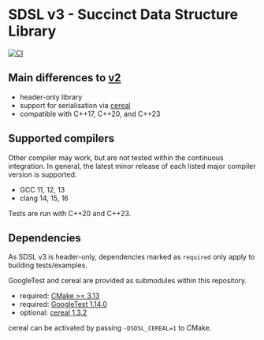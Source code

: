 # SDSL v3 - Succinct Data Structure Library

[![CI][1]][2]

[1]: https://img.shields.io/github/actions/workflow/status/xxsds/sdsl-lite/ci_linux.yml?branch=master&style=flat&logo=github&label=CI "Open GitHub actions page"
[2]: https://github.com/xxsds/sdsl-lite/actions?query=branch%3Amaster+event%3Apush

## Main differences to [v2](https://github.com/simongog/sdsl-lite)

* header-only library
* support for serialisation via [cereal](https://github.com/USCiLab/cereal)
* compatible with C++17, C++20, and C++23

## Supported compilers

Other compiler may work, but are not tested within the continuous integration. In general, the latest minor release of
each listed major compiler version is supported.

* GCC 11, 12, 13
* clang 14, 15, 16

Tests are run with C++20 and C++23.

## Dependencies

As SDSL v3 is header-only, dependencies marked as `required` only apply to building tests/examples.

GoogleTest and cereal are provided as submodules within this repository.

* required: [CMake >= 3.13](https://github.com/Kitware/CMake)
* required: [GoogleTest 1.14.0](https://github.com/google/googletest/releases/tag/v1.14.0)
* optional: [cereal 1.3.2](https://github.com/USCiLab/cereal/releases/tag/v1.3.2)

cereal can be activated by passing `-DSDSL_CEREAL=1` to CMake.
